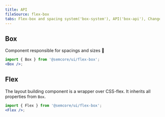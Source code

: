 ```yaml
---
title: API
fileSource: flex-box
tabs: Flex-box and spacing system('box-system'), API('box-api'), Changelog('box-changelog')
---
```


## Box

Component responsible for spacings and sizes 📐

```jsx
import { Box } from '@semcore/ui/flex-box';
<Box />;
```

<script setup>
  import { data as types } from '../../../builder/typings/types.data.ts'
</script>

<TypesView type="BoxProps" :types={...types} />

## Flex

The layout building component is a wrapper over CSS-flex. It inherits all properties from `Box`.

```jsx
import { Flex } from '@semcore/ui/flex-box';
<Flex />;
```

<TypesView type="FlexProps" :types={...types} />
